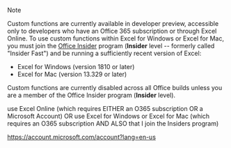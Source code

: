 > [!NOTE]
> Custom functions are currently available in developer preview, accessible only to developers who have an Office 365 subscription or through Excel Online. To use custom functions within Excel for Windows or Excel for Mac, you must join the [Office Insider](https://products.office.com/office-insider) program (**Insider** level -- formerly called "Insider Fast") and be running a sufficiently recent version of Excel:
> - Excel for Windows (version 1810 or later)
> - Excel for Mac (version 13.329 or later)
> 
> Custom functions are currently disabled across all Office builds unless you are a member of the Office Insider program (**Insider** level).


use Excel Online (which requires EITHER an O365 subscription OR a Microsoft Account)
    OR
use Excel for Windows or Excel for Mac (which requires an O365 subscription AND ALSO that I join the Insiders program)

https://account.microsoft.com/account?lang=en-us